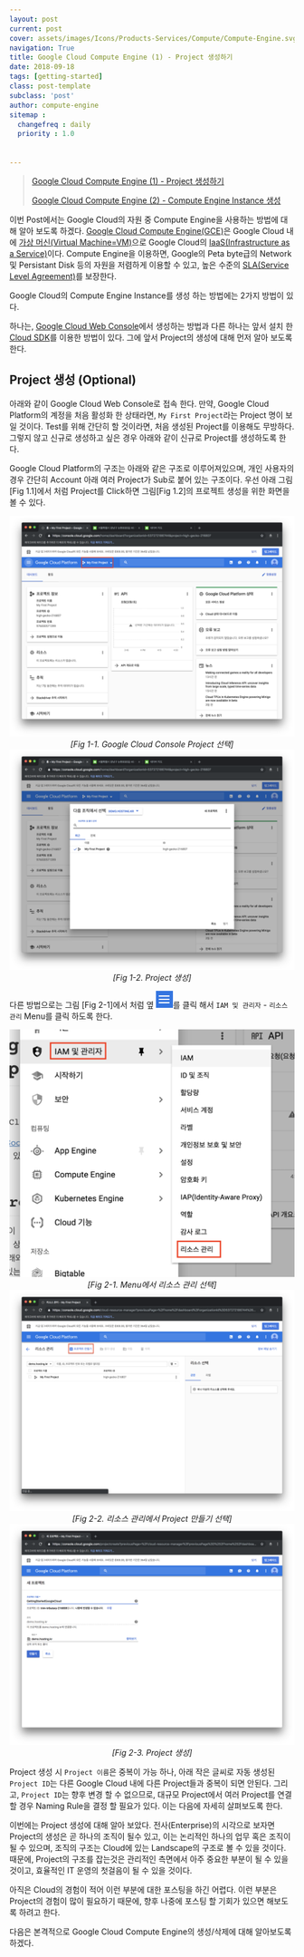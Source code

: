 ```yaml
---
layout: post
current: post
cover: assets/images/Icons/Products-Services/Compute/Compute-Engine.svg
navigation: True
title: Google Cloud Compute Engine (1) - Project 생성하기
date: 2018-09-18
tags: [getting-started]
class: post-template
subclass: 'post'
author: compute-engine
sitemap :
  changefreq : daily
  priority : 1.0


---
```






> [Google Cloud Compute Engine (1) - Project 생성하기]({{site.url}}/Google-Cloud-Compute-Engine-Usage-1)
>
> [Google Cloud Compute Engine (2) - Compute Engine Instance 생성]({{site.url}}/Google-Cloud-Compute-Engine-Usage-2)



이번 Post에서는 Google Cloud의 자원 중 Compute Engine을 사용하는 방법에 대해 알아 보도록 하겠다. [Google Cloud Compute Engine(GCE)](https://cloud.google.com/compute/)은 Google Cloud 내에 [가상 머신(Virtual Machine=VM)](https://ko.wikipedia.org/wiki/%EA%B0%80%EC%83%81_%EB%A8%B8%EC%8B%A0#%EA%B0%80%EC%83%81_%EB%A8%B8%EC%8B%A0_%EC%9D%91%EC%9A%A9_%EC%86%8C%ED%94%84%ED%8A%B8%EC%9B%A8%EC%96%B4)으로 Google Cloud의 [IaaS(Infrastructure as a Service)](https://ko.wikipedia.org/wiki/%EC%84%9C%EB%B9%84%EC%8A%A4%EB%A1%9C%EC%84%9C%EC%9D%98_%EC%9D%B8%ED%94%84%EB%9D%BC%EC%8A%A4%ED%8A%B8%EB%9F%AD%EC%B2%98)이다. Compute Engine을 이용하면, Google의 Peta byte급의 Network 및 Persistant Disk 등의 자원을 저렴하게 이용할 수 있고, 높은 수준의 [SLA(Service Level Agreement)](https://cloud.google.com/compute/sla)를 보장한다. 



Google Cloud의 Compute Engine Instance를 생성 하는 방법에는 2가지 방법이 있다. 

하나는, [Google Cloud Web Console](https://console.cloud.google.com/)에서 생성하는 방법과 다른 하나는 앞서 설치 한 [Cloud SDK](https://jay-pak.github.io/Google-Cloud-SDK-Install)를 이용한 방법이 있다. 그에 앞서 Project의 생성에 대해 먼저 알아 보도록 한다. 





## Project 생성 (Optional)

아래와 같이 Google Cloud Web Console로 접속 한다. 만약, Google Cloud Platform의 계정을 처음 활성화 한 상태라면, `My First Project`라는 Project 명이 보일 것이다. Test를 위해 간단히 할 것이라면, 처음 생성된 Project를 이용해도 무방하다. 그렇지 않고 신규로 생성하고 싶은 경우 아래와 같이 신규로 Project를 생성하도록 한다. 

 Google Cloud Platform의 구조는 아래와 같은 구조로 이루어져있으며, 개인 사용자의 경우 간단히 Account 아래 여러 Project가 Sub로 붙어 있는 구조이다. 우선 아래 그림 [Fig 1.1]에서 처럼 Project를 Click하면 그림[Fig 1.2]의 프로젝트 생성을 위한 화면을 볼 수 있다. 

<center>
    <img src="../images/google-cloud-project-create/web-console-0.png"/>
	<br/>
    <em>[Fig 1-1. Google Cloud Console Project 선택]</em>
</center>

<center>
    <img src="../images/google-cloud-project-create/web-console-1.png"/>
	<br/>
    <em>[Fig 1-2. Project 생성] </em>
</center>




다른 방법으로는 그림 [Fig 2-1]에서 처럼 옆 <img src="../assets/images/top-menu.png" width=30px height=30px/>를 클릭 해서 `IAM 및 관리자` - `리소스 관리` Menu를 클릭 하도록 한다. 



<center>
    <img src="../images/google-cloud-project-create/menu-resource-0.png"/>
	<br/>
    <em>[Fig 2-1. Menu에서 리소스 관리 선택]</em>
</center>

<center>
    <img src="../images/google-cloud-project-create/menu-resource-1.png"/>
	<br/>
    <em>[Fig 2-2. 리소스 관리에서 Project 만들기 선택]</em>
</center>

<center>
    <img src="../images/google-cloud-project-create/menu-resource-2.png"/>
	<br/>
    <em>[Fig 2-3. Project 생성]</em>
</center>

Project 생성 시 `Project 이름`은 중복이 가능 하나, 아래 작은 글씨로 자동 생성된 `Project ID`는 다른 Google Cloud 내에 다른 Project들과 중복이 되면 안된다. 그리고, `Project ID`는 향후 변경 할 수 없으므로, 대규모 Project에서 여러 Project를 연결 할 경우 Naming Rule을 결정 할 필요가 있다. 이는 다음에 자세히 살펴보도록 한다. 

이번에는 Project 생성에 대해 알아 보았다. 전사(Enterprise)의 시각으로 보자면 Project의 생성은 곧 하나의 조직이 될수 있고, 이는 논리적인 하나의 업무 혹은 조직이 될 수 있으며, 조직의 구조는 Cloud에 있는 Landscape의 구조로 볼 수 있을 것이다. 때문에, Project의 구조를 잡는것은 관리적인 측면에서 아주 중요한 부분이 될 수 있을 것이고, 효율적인 IT 운영의 첫걸음이 될 수 있을 것이다. 

아직은 Cloud의 경험이 적어 이런 부분에 대한 포스팅을 하긴 어렵다. 이런 부분은 Project의 경험이 많이 필요하기 때문에, 향후 나중에 포스팅 할 기회가 있으면 해보도록 하려고 한다. 

다음은 본격적으로 Google Cloud Compute Engine의 생성/삭제에 대해 알아보도록 하겠다.